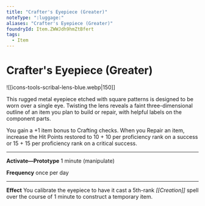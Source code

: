 ```yaml
---
title: "Crafter's Eyepiece (Greater)"
noteType: ":luggage:"
aliases: "Crafter's Eyepiece (Greater)"
foundryId: Item.ZWWJdh9hmZtBfert
tags:
  - Item
---
```


# Crafter's Eyepiece (Greater)
![[icons-tools-scribal-lens-blue.webp|150]]

This rugged metal eyepiece etched with square patterns is designed to be worn over a single eye. Twisting the lens reveals a faint three-dimensional outline of an item you plan to build or repair, with helpful labels on the component parts.

You gain a +1 item bonus to Crafting checks. When you Repair an item, increase the Hit Points restored to 10 + 10 per proficiency rank on a success or 15 + 15 per proficiency rank on a critical success.

* * *

**Activate—Prototype** 1 minute (manipulate)

**Frequency** once per day

* * *

**Effect** You calibrate the eyepiece to have it cast a 5th-rank _[[Creation]]_ spell over the course of 1 minute to construct a temporary item.
